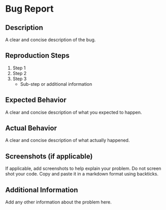# Bug Report

## Description

A clear and concise description of the bug.

## Reproduction Steps

1. Step 1
2. Step 2
3. Step 3
   - Sub-step or additional information

## Expected Behavior

A clear and concise description of what you expected to happen.

## Actual Behavior

A clear and concise description of what actually happened.

## Screenshots (if applicable)

If applicable, add screenshots to help explain your problem.  Do not screen shot your code.  Copy and paste it in a markdown format using backticks.

## Additional Information

Add any other information about the problem here.
